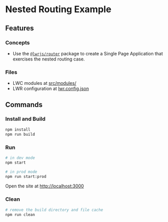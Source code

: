 # Nested Routing Example

## Features

### Concepts

- Use the [`@lwrjs/router`](https://github.com/salesforce/lwr/tree/master/packages/%40lwrjs/router) package to create a Single Page Application that exercises the nested routing case.

### Files

- LWC modules at [src/modules/](./src/modules)
- LWR configuration at [lwr.config.json](./lwr.config.json)

## Commands

### Install and Build

```bash
npm install
npm run build
```

### Run

```bash
# in dev mode
npm start
```
```bash
# in prod mode
npm run start:prod
```
Open the site at [http://localhost:3000](http://localhost:3000)

### Clean

```bash
# remove the build directory and file cache
npm run clean
```
